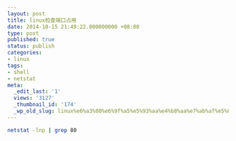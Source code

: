 ```yaml
---
layout: post
title: linux检查端口占用
date: 2014-10-15 21:49:22.000000000 +08:00
type: post
published: true
status: publish
categories:
- linux
tags:
- shell
- netstat
meta:
  _edit_last: '1'
  views: '3127'
  _thumbnail_id: '174'
  _wp_old_slug: linux%e6%a3%80%e6%9f%a5%e5%93%aa%e4%b8%aa%e7%ab%af%e5%8f%a3%e8%a2%ab%e5%8d%a0%e7%94%a8%ef%bc%8c%e5%b9%b6%e6%9d%80%e6%ad%bb%e8%af%a5%e8%bf%9b%e7%a8%8b
---
```

```bash
netstat -lnp | grep 80
```